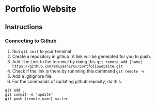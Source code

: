 # Portfolio Website
## Instructions
### Connecting to Github
1. Run ```git init``` to your terminal
2. Create a repository in github. A link will be generated for you to push. 
3. Add The Link to the terminal by doing this ```git remote add [name] https://github.com/emiyash1rou/portfoliowebsite.git```
4. Check if the link is there by runnning this command ```git remote -v ```
5. Add a .gitignore file.
6. For the commands of updating github reposity, do this:
``` 
git add .
git commit -m "update"
git push [remote_name] master
```
